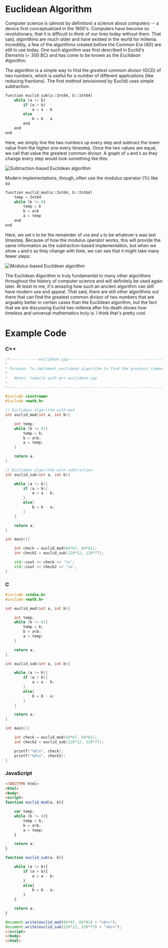 <script>
MathJax.Hub.Queue(["Typeset",MathJax.Hub]);
</script>
$$ 
\newcommand{\d}{\mathrm{d}}
\newcommand{\bff}{\boldsymbol{f}}
\newcommand{\bfg}{\boldsymbol{g}}
\newcommand{\bfp}{\boldsymbol{p}}
\newcommand{\bfq}{\boldsymbol{q}}
\newcommand{\bfx}{\boldsymbol{x}}
\newcommand{\bfu}{\boldsymbol{u}}
\newcommand{\bfv}{\boldsymbol{v}}
\newcommand{\bfA}{\boldsymbol{A}}
\newcommand{\bfB}{\boldsymbol{B}}
\newcommand{\bfC}{\boldsymbol{C}}
\newcommand{\bfM}{\boldsymbol{M}}
\newcommand{\bfJ}{\boldsymbol{J}}
\newcommand{\bfR}{\boldsymbol{R}}
\newcommand{\bfT}{\boldsymbol{T}}
\newcommand{\bfomega}{\boldsymbol{\omega}}
\newcommand{\bftau}{\boldsymbol{\tau}}
$$

# Euclidean Algorithm

Computer science is (almost by definition) a science about computers -- a device first conceptualized in the 1800's. Computers have become so revolutionary, that it is difficult to think of our lives today without them. That said, *algorithms* are much older and have existed in the world for millenia. Incredibly, a few of the algorithms created before the Common Era (AD) are still in use today. One such algorithm was first described in Euclid's *Elements* (~ 300 BC) and has come to be known as the *Euclidean Algorithm*. 

The algorithm is a simple way to find the *greatest common divisor* (GCD) of two numbers, which is useful for a number of different applications (like reducing fractions). The first method (envisioned by Euclid) uses simple subtraction:

```python
function euclid_sub(a::Int64, b::Int64)
    while (a != b)
        if (a > b)
            a = a - b
        else
            b = b - a
        end
    end
end
```

Here, we simply line the two numbers up every step and subtract the lower value from the higher one every timestep. Once the two values are equal, we call that value the greatest common divisor. A graph of `a` and `b` as they change every step would look something like this:

![Subtraction-based Euclidean algorithm](subtraction.png)

Modern implementations, though, often use the modulus operator (%) like so

```python
function euclid_mod(a::Int64, b::Int64)
    temp = Int64
    while (b != 0)
        temp = b
        b = a%b
        a = temp
    end
end
```

Here, we set `b` to be the remainder of `a%b` and `a` to be whatever `b` was last timestep. Because of how the modulus operator works, this will provide the same information as the subtraction-based implementation, but when we show `a` and `b` as they change with time, we can see that it might take many fewer steps:

![Modulus-based Euclidean algorithm](modulus.png)

The Euclidean Algorithm is truly fundamental to many other algorithms throughout the history of computer science and will definitely be used again later. At least to me, it's amazing how such an ancient algorithm can still have modern use and appeal. That said, there are still other algorithms out there that can find the greatest common divisor of two numbers that are arguably better in certain cases than the Euclidean algorithm, but the fact that we are discussing Euclid two millenia after his death shows how timeless and universal mathematics truly is. I think that's pretty cool.

# Example Code
### C++
```cpp
/*-------------euclidean.cpp--------------------------------------------------//
*
* Purpose: To implement euclidean algorithm to find the greatest common divisor
*
*   Notes: Compile with g++ euclidean.cpp
*
*-----------------------------------------------------------------------------*/

#include <iostream>
#include <math.h>

// Euclidean algorithm with mod
int euclid_mod(int a, int b){

    int temp;
    while (b != 0){
        temp = b;
        b = a%b;
        a = temp;
    }

    return a;
}

// Euclidean algorithm with subtraction
int euclid_sub(int a, int b){

    while (a != b){
        if (a > b){
            a = a - b;
        }
        else{
            b = b - a;
        }
    }

    return a;
}

int main(){

    int check = euclid_mod(64*67, 64*81);
    int check2 = euclid_sub(128*12, 128*77);

    std::cout << check << '\n';
    std::cout << check2 << '\n';
}

```

### C
```c
#include <stdio.h>
#include <math.h>

int euclid_mod(int a, int b){

    int temp;
    while (b != 0){
        temp = b;
        b = a%b;
        a = temp;
    }

    return a;
}

int euclid_sub(int a, int b){

    while (a != b){
        if (a > b){
            a = a - b;
        }
        else{
            b = b - a;
        }
    }

    return a;
}

int main(){

    int check = euclid_mod(64*67, 64*81);
    int check2 = euclid_sub(128*12, 128*77);

    printf("%d\n", check);
    printf("%d\n", check2);
}

```

### JavaScript

```html
<!DOCTYPE html>
<html>
<body>
<script>
function euclid_mod(a, b){

    var temp;
    while (b != 0){
        temp = b;
        b = a%b;
        a = temp;
    }

    return a;
}

function euclid_sub(a, b){

    while (a != b){
        if (a > b){
            a = a - b;
        }
        else{
            b = b - a;
        }
    }

    return a;
}

document.write(euclid_mod(64*67, 64*81) + "<br>");
document.write(euclid_sub(128*12, 128*77) + "<br>");
</script>
</body>
</html>
```
